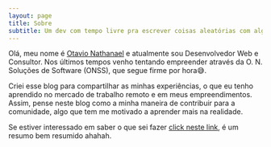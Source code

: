 ```yaml
---
layout: page
title: Sobre
subtitle: Um dev com tempo livre pra escrever coisas aleatórias com alguma relevância
---
```


Olá, meu nome é [Otavio Nathanael](www.linkedin.com/in/otavio-nathanael) e atualmente sou Desenvolvedor Web e Consultor. Nos últimos tempos venho tentando empreender através da O. N. Soluções de Software (ONSS), que segue firme por hora😅.

Criei esse blog para compartilhar as minhas experiências, o que eu tenho aprendido no mercado de trabalho remoto e em meus empreendimentos. Assim, pense neste blog como a minha maneira de contribuir para a comunidade, algo que tem me motivado a aprender mais na realidade.

<!-- Se você tem um tempo livre talvez se interesse em saber sobre [como cheguei até aqui](/mystory), você pode clicar [neste link e saber mais](/mystory). -->

Se estiver interessado em saber o que sei fazer [click neste link](/resume), é um resumo bem resumido ahahah.
